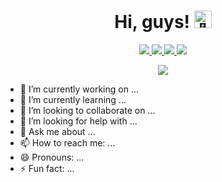 <h1 align="center">Hi, guys! <img src="https://github.com/wervlad/wervlad/assets/24524555/766d336d-b87d-44ba-807c-c51de2bc6b4d" width="28px" alt="👋"></h1>

<p align="center">
  <a href="https://github.com/mmaxim2710">
    <img src="http://github-profile-summary-cards.vercel.app/api/cards/profile-details?username=mmaxim2710&theme=transparent" />
  </a>
  <a href="https://github.com/mmaxim2710">
    <img src="https://github-readme-streak-stats.herokuapp.com/?user=mmaxim2710&hide_border=true&card_width=338&theme=transparent" />
  </a>
  <a href="https://github.com/mmaxim2710">
    <img src="http://github-profile-summary-cards.vercel.app/api/cards/stats?username=mmaxim2710&theme=transparent" />
  </a>
  <a href="https://github.com/mmaxim2710">
    <img src="https://github-readme-stats.vercel.app/api/top-langs/?username=mmaxim2710&langs_count=10&exclude_repo=&hide=jupyter%20notebook,vim%20script,cmake,makefile,batchfile,emacs%20lisp,css,html&layout=default&card_width=699&hide_border=true&theme=transparent" />
  </a>
</p>

<p align="center">
  <a href="https://github.com/mmaxim2710">
    <img src="https://komarev.com/ghpvc/?username=mmaxim2710&color=blue&style=flat)" />
  </a>
</p>

- 🔭 I’m currently working on ...
- 🌱 I’m currently learning ...
- 👯 I’m looking to collaborate on ...
- 🤔 I’m looking for help with ...
- 💬 Ask me about ...
- 📫 How to reach me: ...
- 😄 Pronouns: ...
- ⚡ Fun fact: ...

